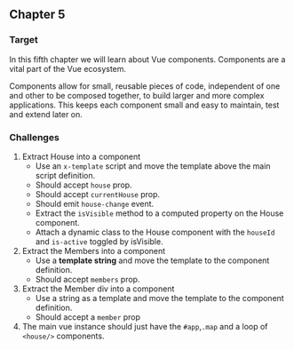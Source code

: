 ## Chapter 5

### Target

In this fifth chapter we will learn about Vue components. Components are a vital part of the Vue ecosystem.

Components allow for small, reusable pieces of code, independent of one and other to be composed together, to build 
larger and more complex applications. This keeps each component small and easy to maintain, test and extend later on.

### Challenges

1. Extract House into a component
    - Use an `x-template` script and move the template above the main script definition.
    - Should accept `house` prop.
    - Should accept `currentHouse` prop.
    - Should emit `house-change` event.
    - Extract the `isVisible` method to a computed property on the House component.
    - Attach a dynamic class to the House component with the `houseId` and `is-active` toggled by isVisible.
2. Extract the Members into a component
    - Use a **template string** and move the template to the component definition.
    - Should accept `members` prop.
3. Extract the Member div into a component
    - Use a string as a template and move the template to the component definition.
    - Should accept a `member` prop
4. The main vue instance should just have the `#app`,`.map` and a loop of `<house/>` components.

